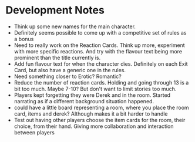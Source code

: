# Development Notes

- Think up some new names for the main character.
- Definitely seems possible to come up with a competitive set of rules as a bonus
- Need to really work on the Reaction Cards. Think up more, experiment with more specific reactions.
  And try with the flavour text being more prominent than the title currently is.
- Add fun flavour text for when the character dies. Definitely on each Exit Card, but also have a
  generic one in the rules.
- Need something closer to Erotic? Romantic?
- Reduce the number of reaction cards. Holding and going through 13 is a bit too much. Maybe 7-10?
  But don't want to limit stories too much.
- Players kept forgetting they were Derek and in the room. Started narrating as if a different
  background situation happened.
- could have a little board representing a room, where you place the room card, items and derek?
  Although makes it a bit harder to handle
- Test out having other players choose the item cards for the room, their choice, from their hand.
  Giving more collaboration and interaction between players
